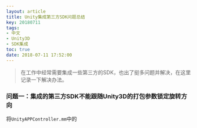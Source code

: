 ```yaml
---
layout: article
title: Unity集成第三方SDK问题总结
key: 20180711
tags:
- 中文
- Unity3D
- SDK集成
toc: true
date: 2018-07-11 17:52:00
---
```

> 在工作中经常需要集成一些第三方的SDK，也出了挺多问题并解决，在这里记录一下解决办法。

<!--more-->

### 问题一：集成的第三方SDK不能跟随Unity3D的打包参数锁定旋转方向

将`UnityAPPController.mm`中的

```objective-c

```



